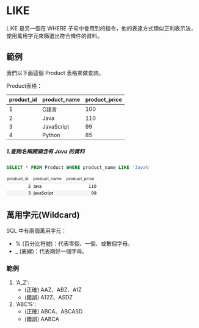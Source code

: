 # LIKE
LIKE 是另一個在 WHERE 子句中會用到的指令，他的表達方式類似正則表示法，使用萬用字元來篩選出符合條件的資料。

## 範例
我們以下面這個 Product 表格來做查詢。

Product表格：

|product_id|product_name|product_price|
| -------- | ---------- | ----------- |
| 1 | C語言 |100|
| 2 | Java |110|
| 3 | JavaScript |99|
| 4 | Python |85|

##### 1.查詢名稱開頭含有 Java 的資料

```sql
SELECT * FROM Product WHERE product_name LIKE 'Java%'
```

![](/assets/img7-1.png)

## 萬用字元(Wildcard) 
SQL 中有兩個萬用字元：
- % (百分比符號)：代表零個、一個、或數個字母。
- _ (底線)：代表剛好一個字母。

### 範例
1. 'A_Z': 
    - (正確) AAZ、ABZ、A1Z 
    - (錯誤) A12Z、ASDZ
2. 'ABC%': 
    - (正確) ABCA、ABCASD
    - (錯誤) AABCA